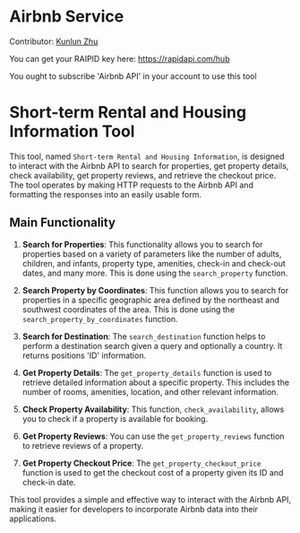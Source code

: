 # Airbnb Service

Contributor: [Kunlun Zhu](https://github.com/Kunlun-Zhu)

You can get your RAIPID key here: https://rapidapi.com/hub

You ought to subscribe 'Airbnb API' in your account to use this tool

# Short-term Rental and Housing Information Tool

This tool, named `Short-term Rental and Housing Information`, is designed to interact with the Airbnb API to search for properties, get property details, check availability, get property reviews, and retrieve the checkout price. The tool operates by making HTTP requests to the Airbnb API and formatting the responses into an easily usable form.

## Main Functionality

1. **Search for Properties**: This functionality allows you to search for properties based on a variety of parameters like the number of adults, children, and infants, property type, amenities, check-in and check-out dates, and many more. This is done using the `search_property` function. 

2. **Search Property by Coordinates**: This function allows you to search for properties in a specific geographic area defined by the northeast and southwest coordinates of the area. This is done using the `search_property_by_coordinates` function.

3. **Search for Destination**: The `search_destination` function helps to perform a destination search given a query and optionally a country. It returns positions 'ID' information.

4. **Get Property Details**: The `get_property_details` function is used to retrieve detailed information about a specific property. This includes the number of rooms, amenities, location, and other relevant information.

5. **Check Property Availability**: This function, `check_availability`, allows you to check if a property is available for booking. 

6. **Get Property Reviews**: You can use the `get_property_reviews` function to retrieve reviews of a property. 

7. **Get Property Checkout Price**: The `get_property_checkout_price` function is used to get the checkout cost of a property given its ID and check-in date.

This tool provides a simple and effective way to interact with the Airbnb API, making it easier for developers to incorporate Airbnb data into their applications.